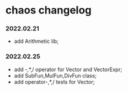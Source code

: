 # chaos changelog
### 2022.02.21
* add Arithmetic lib;

### 2022.02.25
* add -,*,/ operator for Vector and VectorExpr;
* add SubFun,MulFun,DivFun class;
* add operator-,*,/ tests for Vector;